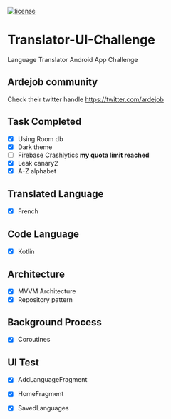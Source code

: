 [![license](https://img.shields.io/github/license/DAVFoundation/captain-n3m0.svg?style=flat-square)](./LICENSE)

# Translator-UI-Challenge
 Language Translator Android App Challenge

 ## Ardejob community

Check their twitter handle https://twitter.com/ardejob

## Task Completed
* [x] Using Room db
* [x] Dark theme
* [ ] Firebase Crashlytics **my quota limit reached**
* [x] Leak canary2
* [x] A-Z alphabet 

## Translated Language
* [x] French

## Code Language
* [x] Kotlin

## Architecture
* [X] MVVM Architecture
* [x] Repository pattern

## Background Process
* [x] Coroutines

## UI Test
* [x] AddLanguageFragment
* [x] HomeFragment
* [x] SavedLanguages


